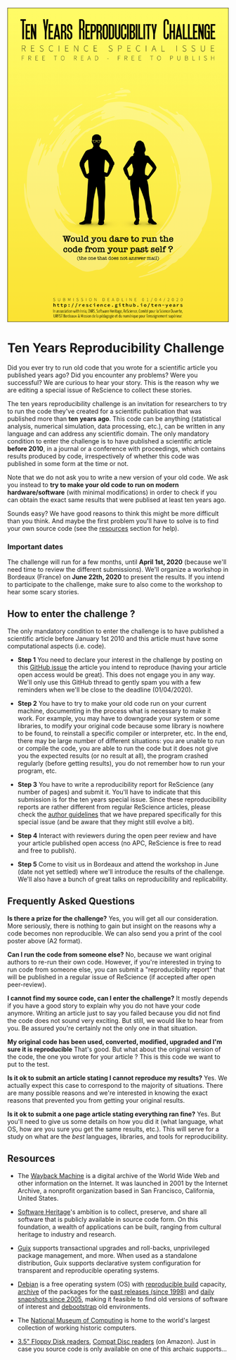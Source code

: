 [![](./ten-years-challenge.png)](./ten-years-challenge.pdf)

# Ten Years Reproducibility Challenge

Did you ever try to run old code that you wrote for a scientific article you
published years ago? Did you encounter any problems? Were you successful?
We are curious to hear your story. This is the reason why we are
editing a special issue of ReScience to collect these stories.

The ten years reproducibility challenge is an invitation for researchers to try
to run the code they've created for a scientific publication that was published
more than **ten years ago**. This code can be anything (statistical analysis,
numerical simulation, data processing, etc.), can be written in any language
and can address any scientific domain. The only mandatory condition to enter
the challenge is to have published a scientific article **before 2010**, in a
journal or a conference with proceedings, which contains results produced by
code, irrespectively of whether this code was published in some form at the
time or not.

Note that we do not ask you to write a new version of your old code. We ask you
instead to **try to make your old code to run on modern hardware/software**
(with minimal modifications) in order to check if you can obtain the exact same
results that were publised at least ten years ago.

Sounds easy? We have good reasons to think this might be more difficult than you
think. And maybe the first problem you'll have to solve is to find your own source
code (see the [resources](#resources) section for help).

### Important dates

The challenge will run for a few months, until **April 1st, 2020** (because
we'll need time to review the different submissions). We'll organize a workshop
in Bordeaux (France) on **June 22th, 2020** to
present the results. If you intend to participate to the challenge, make sure
to also come to the workshop to hear some scary stories.

## How to enter the challenge ?

The only mandatory condition to enter the challenge is to have published a
scientific article before January 1st 2010 and this article must have some
computational aspects (i.e. code).

* **Step 1** You need to declare your interest in the challenge by posting on
  this [GitHub issue](https://github.com/ReScience/ten-years/issues/1) the
  article you intend to reproduce (having your article open access would be
  great). This does not engage you in any way.  We'll only use this GitHub
  thread to gently spam you with a few reminders when we'll be close to the
  deadline (01/04/2020).

* **Step 2** You have to try to make your old code run on your current
  machine, documenting in the process what is necessary to make it work. For
  example, you may have to downgrade your system or some libraries, to modify
  your original code because some library is nowhere to be found, to reinstall a
  specific compiler or interpreter, etc. In the end, there may be large number
  of different situations: you are unable to run or compile the code, you are
  able to run the code but it does not give you the expected results (or no
  result at all), the program crashed regularly (before getting results), you
  do not remember how to run your program, etc.

* **Step 3** You have to write a reproducibility report for ReScience (any
  number of pages) and submit it. You'll have to indicate that this submission
  is for the ten years special issue. Since these reproducibility reports
  are rather different from regular ReScience articles, please check the
  [author guidelines](https://github.com/ReScience/ten-years/blob/master/author-guidelines.md)
  that we have prepared specifically for this special issue (and be aware that
  they might still evolve a bit).

* **Step 4** Interact with reviewers during the open peer review and have your
  article published open access (no APC, ReScience is free to read and free to
  publish).

* **Step 5** Come to visit us in Bordeaux and attend the workshop in June (date
  not yet settled) where we'll introduce the results of the challenge. We'll
  also have a bunch of great talks on reproducibility and replicability.


## Frequently Asked Questions

**Is there a prize for the challenge?** Yes, you will get all our
consideration. More seriously, there is nothing to gain but insight on
the reasons why a code becomes non reproducible. We can also send you a print of
the cool poster above (A2 format).

**Can I run the code from someone else?** No, because we want original authors
to re-run their own code. However, if you're interested in trying to run code
from someone else, you can submit a "reproducibility report" that will be
published in a regular issue of ReScience (if accepted after open peer-review).

**I cannot find my source code, can I enter the challenge?** It mostly depends
if you have a good story to explain why you do not have your code anymore.
Writing an article just to say you failed because you did not find the code
does not sound very exciting. But still, we would like to hear from you. Be
assured you're certainly not the only one in that situation.

**My original code has been used, converted, modified, upgraded and I'm sure it
is reproducible** That's good. But what about the original version of the code,
the one you wrote for your article ? This is this code we want to put to the
test.

**Is it ok to submit an article stating I cannot reproduce my results?**
Yes. We actually expect this case to correspond to the majority of
situations. There are many possible reasons and we're interested in knowing
the exact reasons that prevented you from getting your original results.

**Is it ok to submit a one page article stating everything ran fine?**
Yes. But you'll need to give us some details on how you did it (what language,
what OS, how are you sure you get the same results, etc.). This will serve for
a study on what are the *best* languages, libraries, and tools for reproducibility.


## Resources

* The [Wayback Machine](https://archive.org/) is a digital archive of the World
  Wide Web and other information on the Internet. It was launched in 2001 by
  the Internet Archive, a nonprofit organization based in San Francisco,
  California, United States.
  
* [Software Heritage](https://www.softwareheritage.org)'s ambition is to collect,
  preserve, and share all software that is publicly available in source code
  form. On this foundation, a wealth of applications can be built, ranging from
  cultural heritage to industry and research.
  
* [Guix](https://guix.gnu.org/) supports transactional upgrades and roll-backs,
  unprivileged package management, and more. When used as a standalone
  distribution, Guix supports declarative system configuration for transparent
  and reproducible operating systems.

* [Debian](https://www.debian.org/) is a free operating system (OS)
  with [reproducible build](https://reproducible-builds.org/)
  capacity, [archive](http://archive.debian.org) of the packages for the [past
  releases (since 1998)](http://archive.debian.org/debian/dists/) and
  [daily snapshots since 2005](http://snapshot.debian.org/), making it
  feasible to find old versions of software of interest and
  [debootstrap](https://wiki.debian.org/Debootstrap) old environments.

* The [National Museum of Computing](https://www.tnmoc.org/) is home to the
  world's largest collection of working historic computers.

* [3.5" Floppy Disk
  readers](https://www.amazon.com/floppy-disk-reader/s?k=floppy+disk+reader),
  [Compat Disc readers](https://www.amazon.com/usb-cd-reader/s?k=usb+cd+reader)
  (on Amazon). Just in case you source code is only available on one of this
  archaic supports...

